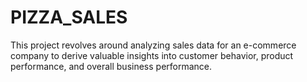 # PIZZA_SALES
This project revolves around analyzing sales data for an e-commerce company to derive valuable insights into customer behavior, product performance, and overall business performance.
